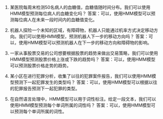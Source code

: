 1. 某医院每周末检测50名病人的血糖值，血糖值随时间分布。我们可以使用HMM模型预测每位病人的血糖变化吗？
答案：可以，使用HMM模型可以预测每位病人在未来一段时间内的血糖值变化。

2. 机器人探险一个未知的区域，有障碍物，机器人只能通过机率方式决定移动方向。我们可以使用HMM模型，预测机器人下一步的移动方向吗？
答案：可以，使用HMM模型可以预测机器人在下一步的移动方向和障碍物的影响。

3. 一家从事股票交易的公司想要根据股票的趋势来做出交易策略，我们可以使用HMM模型预测股票价格上涨或下跌的趋势吗？
答案：可以，使用HMM模型可以预测股票价格走势的趋势。

4. 某小区在进行犯罪分析，收集了以往的犯罪案件报告，我们可以使用HMM模型预测下一起犯罪发生的类型吗？
答案：可以，使用HMM模型可以根据以往的犯罪报告预测下一起犯罪的类型。

5. 在自然语言处理中，HMM模型可以用于词性标注。给定一段文本，我们可以使用HMM模型预测每个单词所属的词性吗？
答案：可以，使用HMM模型可以预测每个单词所属的词性。